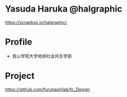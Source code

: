 
# Yasuda Haruka @halgraphic
https://scrapbox.io/halgraphic/

 
# Profile
- 青山学院大学地球社会共生学部
 
# Project
 https://github.com/furuhashilab/fc_Design
